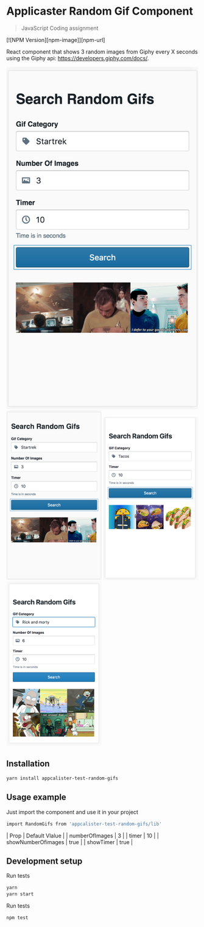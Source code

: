 # Applicaster Random Gif Component
> JavaScript Coding assignment

[![NPM Version][npm-image]][npm-url]

React component that shows 3 random images from Giphy every X seconds using the Giphy api: https://developers.giphy.com/docs/. 

![](readme-image.png)
<img src="readme-image.png" width="250"/> <img src="readme-image-2.png" width="250"/> <img src="readme-image-3.png" width="250"/> 

## Installation

```sh
yarn install appcalister-test-random-gifs
```

## Usage example

Just import the component and use it in your project

```sh
import RandomGifs from 'appcalister-test-random-gifs/lib'
```

| Prop               | Default Vlalue |
| numberOfImages     | 3              |
| timer              | 10             |
| showNumberOfimages | true           |
| showTimer          | true           |


## Development setup

Run tests
```sh
yarn
yarn start
```

Run tests
```sh
npm test
```

